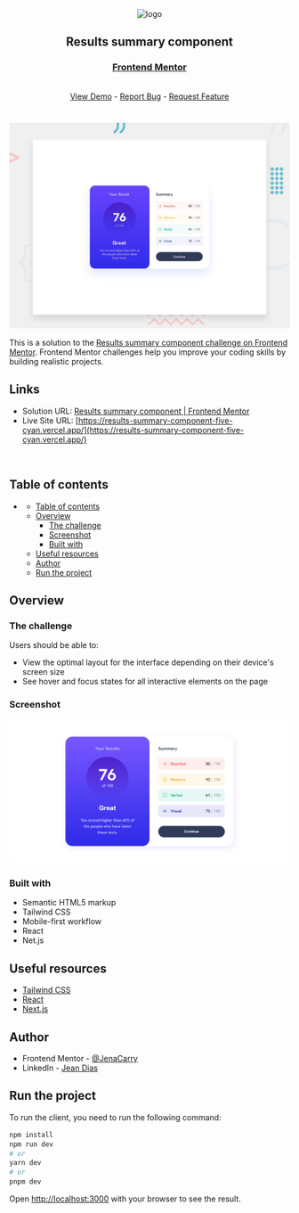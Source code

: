 <div align="center">

  <img src="https://www.frontendmentor.io/static/images/logo-mobile.svg" alt="logo" width="60" height="auto">

  <h2>Results summary component</h2>

  <h3>
    <a href="https://www.frontendmentor.io/solutions/css-flexbox-UqaHXl-3oY">
      <strong>Frontend Mentor</strong>
    </a>
  </h3>

  <br>

  <div align="center">
    <a href="https://results-summary-component-five-cyan.vercel.app/">View Demo</a>
    -
    <a href="https://github.com/JenaCarry/results-summary-component/issues">Report Bug</a>
    -
    <a href="https://github.com/JenaCarry/results-summary-component/pulls">Request Feature</a>
  </div>

</div>

#

<div align="center">

![](./public/desktop-preview.jpg)

</div>

This is a solution to the [Results summary component challenge on Frontend Mentor](https://www.frontendmentor.io/challenges/results-summary-component-CE_K6s0maV). Frontend Mentor challenges help you improve your coding skills by building realistic projects.

<h2>Links</h2>

- Solution URL: [Results summary component | Frontend Mentor](https://www.frontendmentor.io/solutions/css-flexbox-UqaHXl-3oY)
- Live Site URL: [https://results-summary-component-five-cyan.vercel.app/](https://results-summary-component-five-cyan.vercel.app/)

<br>

## Table of contents

- [](#)
  - [Table of contents](#table-of-contents)
  - [Overview](#overview)
    - [The challenge](#the-challenge)
    - [Screenshot](#screenshot)
    - [Built with](#built-with)
  - [Useful resources](#useful-resources)
  - [Author](#author)
  - [Run the project](#run-the-project)

## Overview

### The challenge

Users should be able to:

- View the optimal layout for the interface depending on their device's screen size
- See hover and focus states for all interactive elements on the page

### Screenshot

![](./public/screenshot.jpg)

### Built with

- Semantic HTML5 markup
- Tailwind CSS
- Mobile-first workflow
- React
- Net.js

## Useful resources

- [Tailwind CSS](https://tailwindcss.com/)
- [React](https://react.dev/)
- [Next.js](https://nextjs.org/)

## Author

- Frontend Mentor - [@JenaCarry](https://www.frontendmentor.io/profile/JenaCarry)
- LinkedIn - [Jean Dias](https://www.linkedin.com/in/jean-dias-0900a1260/)

## Run the project

To run the client, you need to run the following command:

```bash
npm install
npm run dev
# or
yarn dev
# or
pnpm dev
```

Open [http://localhost:3000](http://localhost:3000) with your browser to see the result.
